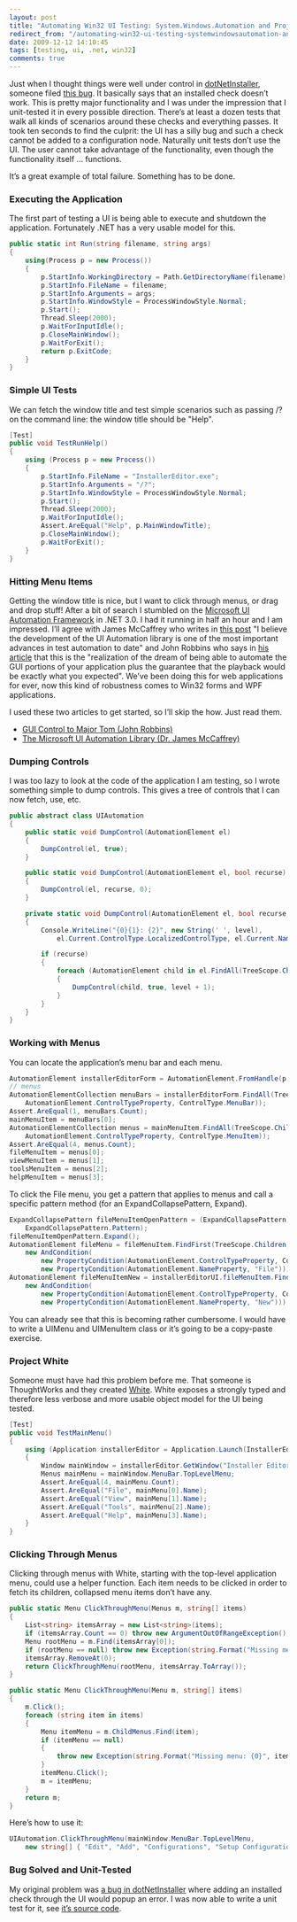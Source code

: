 ```yaml
---
layout: post
title: "Automating Win32 UI Testing: System.Windows.Automation and Project White"
redirect_from: "/automating-win32-ui-testing-systemwindowsautomation-and-project-white"
date: 2009-12-12 14:10:45
tags: [testing, ui, .net, win32]
comments: true
---
```

Just when I thought things were well under control in [dotNetInstaller](https://github.com/dblock/dotnetinstaller/), someone filed [this bug](http://dotnetinstaller.codeplex.com/workitem/4856). It basically says that an installed check doesn’t work. This is pretty major functionality and I was under the impression that I unit-tested it in every possible direction. There’s at least a dozen tests that walk all kinds of scenarios around these checks and everything passes. It took ten seconds to find the culprit: the UI has a silly bug and such a check cannot be added to a configuration node. Naturally unit tests don’t use the UI. The user cannot take advantage of the functionality, even though the functionality itself ... functions.

It’s a great example of total failure. Something has to be done.

### Executing the Application

The first part of testing a UI is being able to execute and shutdown the application. Fortunately .NET has a very usable model for this.

```cs
public static int Run(string filename, string args)
{
    using(Process p = new Process())
    {
        p.StartInfo.WorkingDirectory = Path.GetDirectoryName(filename);
        p.StartInfo.FileName = filename;
        p.StartInfo.Arguments = args;
        p.StartInfo.WindowStyle = ProcessWindowStyle.Normal;
        p.Start();
        Thread.Sleep(2000);
        p.WaitForInputIdle();
        p.CloseMainWindow();
        p.WaitForExit();
        return p.ExitCode;
    }
}
```

### Simple UI Tests

We can fetch the window title and test simple scenarios such as passing /? on the command line: the window title should be "Help".

```cs
[Test]
public void TestRunHelp()
{
    using (Process p = new Process())
    {
        p.StartInfo.FileName = "InstallerEditor.exe";
        p.StartInfo.Arguments = "/?";
        p.StartInfo.WindowStyle = ProcessWindowStyle.Normal;
        p.Start();
        Thread.Sleep(2000);
        p.WaitForInputIdle();
        Assert.AreEqual("Help", p.MainWindowTitle);
        p.CloseMainWindow();
        p.WaitForExit();
    }
}
```

### Hitting Menu Items

Getting the window title is nice, but I want to click through menus, or drag and drop stuff! After a bit of search I stumbled on the [Microsoft UI Automation Framework](http://msdn.microsoft.com/en-us/library/ms747327.aspx) in .NET 3.0. I had it running in half an hour and I am impressed. I’ll agree with James McCaffrey who writes in [this post](http://msdn.microsoft.com/en-us/magazine/cc163288.aspx) "I believe the development of the UI Automation library is one of the most important advances in test automation to date" and John Robbins who says in [his article](http://msdn.microsoft.com/en-us/magazine/cc163465.aspx) that this is the "realization of the dream of being able to automate the GUI portions of your application plus the guarantee that the playback would be exactly what you expected". We’ve been doing this for web applications for ever, now this kind of robustness comes to Win32 forms and WPF applications.

I used these two articles to get started, so I’ll skip the how. Just read them.

- [GUI Control to Major Tom (John Robbins)](http://msdn.microsoft.com/en-us/magazine/cc163465.aspx)
- [The Microsoft UI Automation Library (Dr. James McCaffrey)](http://msdn.microsoft.com/en-us/magazine/cc163288.aspx)

### Dumping Controls

I was too lazy to look at the code of the application I am testing, so I wrote something simple to dump controls. This gives a tree of controls that I can now fetch, use, etc.

```cs
public abstract class UIAutomation
{
    public static void DumpControl(AutomationElement el)
    {
        DumpControl(el, true);
    }

    public static void DumpControl(AutomationElement el, bool recurse)
    {
        DumpControl(el, recurse, 0);
    }

    private static void DumpControl(AutomationElement el, bool recurse, int level)
    {
        Console.WriteLine("{0}{1}: {2}", new String(' ', level),
            el.Current.ControlType.LocalizedControlType, el.Current.Name);

        if (recurse)
        {
            foreach (AutomationElement child in el.FindAll(TreeScope.Children, Condition.TrueCondition))
            {
                DumpControl(child, true, level + 1);
            }
        }
    }
}
```

### Working with Menus

You can locate the application’s menu bar and each menu.

```cs
AutomationElement installerEditorForm = AutomationElement.FromHandle(p.MainWindowHandle);
// menus
AutomationElementCollection menuBars = installerEditorForm.FindAll(TreeScope.Children, new PropertyCondition(
    AutomationElement.ControlTypeProperty, ControlType.MenuBar));
Assert.AreEqual(1, menuBars.Count);
mainMenuItem = menuBars[0];
AutomationElementCollection menus = mainMenuItem.FindAll(TreeScope.Children, new PropertyCondition(
    AutomationElement.ControlTypeProperty, ControlType.MenuItem));
Assert.AreEqual(4, menus.Count);
fileMenuItem = menus[0];
viewMenuItem = menus[1];
toolsMenuItem = menus[2];
helpMenuItem = menus[3];
```

To click the File menu, you get a pattern that applies to menus and call a specific pattern method (for an ExpandCollapsePattern, Expand).

```cs
ExpandCollapsePattern fileMenuItemOpenPattern = (ExpandCollapsePattern) fileMenuItem.GetCurrentPattern(
    ExpandCollapsePattern.Pattern);
fileMenuItemOpenPattern.Expand();
AutomationElement fileMenu = fileMenuItem.FindFirst(TreeScope.Children,
    new AndCondition(
        new PropertyCondition(AutomationElement.ControlTypeProperty, ControlType.Menu),
        new PropertyCondition(AutomationElement.NameProperty, "File")));
AutomationElement fileMenuItemNew = installerEditorUI.fileMenuItem.FindFirst(TreeScope.Children,
    new AndCondition(
        new PropertyCondition(AutomationElement.ControlTypeProperty, ControlType.MenuItem),
        new PropertyCondition(AutomationElement.NameProperty, "New")));
```

You can already see that this is becoming rather cumbersome. I would have to write a UIMenu and UIMenuItem class or it’s going to be a copy-paste exercise.

### Project White

Someone must have had this problem before me. That someone is ThoughtWorks and they created [White](http://white.codeplex.com/). White exposes a strongly typed and therefore less verbose and more usable object model for the UI being tested.

```cs
[Test]
public void TestMainMenu()
{
    using (Application installerEditor = Application.Launch(InstallerEditorExeUtils.Executable))
    {
        Window mainWindow = installerEditor.GetWindow("Installer Editor", InitializeOption.NoCache);
        Menus mainMenu = mainWindow.MenuBar.TopLevelMenu;
        Assert.AreEqual(4, mainMenu.Count);
        Assert.AreEqual("File", mainMenu[0].Name);
        Assert.AreEqual("View", mainMenu[1].Name);
        Assert.AreEqual("Tools", mainMenu[2].Name);
        Assert.AreEqual("Help", mainMenu[3].Name);
    }
}
```

### Clicking Through Menus

Clicking through menus with White, starting with the top-level application menu, could use a helper function. Each item needs to be clicked in order to fetch its children, collapsed menu items don’t have any.

```cs
public static Menu ClickThroughMenu(Menus m, string[] items)
{
    List<string> itemsArray = new List<string>(items);
    if (itemsArray.Count == 0) throw new ArgumentOutOfRangeException();
    Menu rootMenu = m.Find(itemsArray[0]);
    if (rootMenu == null) throw new Exception(string.Format("Missing menu: ", itemsArray[0]));
    itemsArray.RemoveAt(0);
    return ClickThroughMenu(rootMenu, itemsArray.ToArray());
}

public static Menu ClickThroughMenu(Menu m, string[] items)
{
    m.Click();
    foreach (string item in items)
    {
        Menu itemMenu = m.ChildMenus.Find(item);
        if (itemMenu == null)
        {
            throw new Exception(string.Format("Missing menu: {0}", item));
        }
        itemMenu.Click();
        m = itemMenu;
    }
    return m;
}
```

Here’s how to use it:

```cs
UIAutomation.ClickThroughMenu(mainWindow.MenuBar.TopLevelMenu,
    new string[] { "Edit", "Add", "Configurations", "Setup Configuration" });
```

### Bug Solved and Unit-Tested

My original problem was [a bug in dotNetInstaller](http://dotnetinstaller.codeplex.com/workitem/4856) where adding an installed check through the UI would popup an error. I was now able to write a unit test for it, see [it’s source code](https://github.com/dblock/dotnetinstaller/SourceControl/changeset/view/36754#801450).


